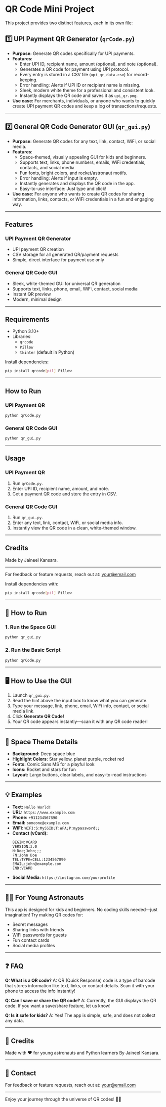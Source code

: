 
# QR Code Mini Project

This project provides two distinct features, each in its own file:



## 1️⃣ UPI Payment QR Generator (`qrCode.py`)

- **Purpose:** Generate QR codes specifically for UPI payments.
- **Features:**
  - Enter UPI ID, recipient name, amount (optional), and note (optional).
  - Generates a QR code for payment using UPI protocol.
  - Every entry is stored in a CSV file (`upi_qr_data.csv`) for record-keeping.
  - Error handling: Alerts if UPI ID or recipient name is missing.
  - Sleek, modern white theme for a professional and consistent look.
  - Instantly displays the QR code and saves it as `upi_qr.png`.
- **Use case:** For merchants, individuals, or anyone who wants to quickly create UPI payment QR codes and keep a log of transactions/requests.

---


## 2️⃣ General QR Code Generator GUI (`qr_gui.py`)

- **Purpose:** Generate QR codes for any text, link, contact, WiFi, or social media.
- **Features:**
  - Space-themed, visually appealing GUI for kids and beginners.
  - Supports text, links, phone numbers, emails, WiFi credentials, contacts, and social media.
  - Fun fonts, bright colors, and rocket/astronaut motifs.
  - Error handling: Alerts if input is empty.
  - Instantly generates and displays the QR code in the app.
  - Easy-to-use interface: Just type and click!
- **Use case:** For anyone who wants to create QR codes for sharing information, links, contacts, or WiFi credentials in a fun and engaging way.

---

## Features

### UPI Payment QR Generator
- UPI payment QR creation
- CSV storage for all generated QR/payment requests
- Simple, direct interface for payment use only

### General QR Code GUI
- Sleek, white-themed GUI for universal QR generation
- Supports text, links, phone, email, WiFi, contact, social media
- Instant QR preview
- Modern, minimal design

---

## Requirements

- Python 3.10+
- Libraries:
  - `qrcode`
  - `Pillow`
  - `tkinter` (default in Python)

Install dependencies:
```bash
pip install qrcode[pil] Pillow
```

---

## How to Run

### UPI Payment QR
```bash
python qrCode.py
```

### General QR Code GUI
```bash
python qr_gui.py
```

---

## Usage

### UPI Payment QR
1. Run `qrCode.py`.
2. Enter UPI ID, recipient name, amount, and note.
3. Get a payment QR code and store the entry in CSV.

### General QR Code GUI
1. Run `qr_gui.py`.
2. Enter any text, link, contact, WiFi, or social media info.
3. Instantly view the QR code in a clean, white-themed window.

---

## Credits

Made by Jaineel Kansara.

---

For feedback or feature requests, reach out at: your@email.com

Install dependencies with:
```bash
pip install qrcode[pil] Pillow
```

---

## 🚦 How to Run

### 1. Run the Space GUI
```bash
python qr_gui.py
```

### 2. Run the Basic Script
```bash
python qrCode.py
```

---

## 🖥️ How to Use the GUI

1. Launch `qr_gui.py`.
2. Read the hint above the input box to know what you can generate.
3. Type your message, link, phone, email, WiFi info, contact, or social media link.
4. Click **Generate QR Code!**
5. Your QR code appears instantly—scan it with any QR code reader!

---

## 🎨 Space Theme Details

- **Background:** Deep space blue
- **Highlight Colors:** Star yellow, planet purple, rocket red
- **Fonts:** Comic Sans MS for a playful look
- **Icons:** Rocket and stars for fun
- **Layout:** Large buttons, clear labels, and easy-to-read instructions

---

## 💡 Examples

- **Text:** `Hello World!`
- **URL:** `https://www.example.com`
- **Phone:** `+911234567890`
- **Email:** `someone@example.com`
- **WiFi:** `WIFI:S:MySSID;T:WPA;P:mypassword;;`
- **Contact (vCard):**
  ```
  BEGIN:VCARD
  VERSION:3.0
  N:Doe;John;;;
  FN:John Doe
  TEL;TYPE=CELL:1234567890
  EMAIL:john@example.com
  END:VCARD
  ```
- **Social Media:** `https://instagram.com/yourprofile`

---

## 🧑‍🚀 For Young Astronauts

This app is designed for kids and beginners. No coding skills needed—just imagination! Try making QR codes for:
- Secret messages
- Sharing links with friends
- WiFi passwords for guests
- Fun contact cards
- Social media profiles

---

## ❓ FAQ

**Q: What is a QR code?**
A: QR (Quick Response) code is a type of barcode that stores information like text, links, or contact details. Scan it with your phone to access the info instantly!

**Q: Can I save or share the QR code?**
A: Currently, the GUI displays the QR code. If you want a save/share feature, let us know!

**Q: Is it safe for kids?**
A: Yes! The app is simple, safe, and does not collect any data.

---

## 📝 Credits

Made with ❤️ for young astronauts and Python learners By Jaineel Kansara.

---

## 📧 Contact

For feedback or feature requests, reach out at: your@email.com

---

Enjoy your journey through the universe of QR codes! 🚀✨

